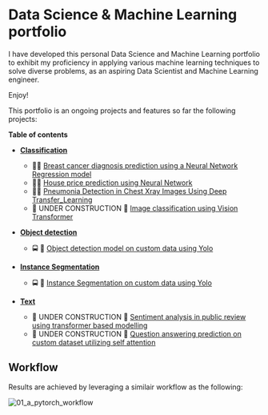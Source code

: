 # Data Science & Machine Learning portfolio
I have developed this personal Data Science and Machine Learning portfolio to exhibit my proficiency in applying various machine learning techniques to solve diverse problems, as an aspiring Data Scientist and Machine Learning engineer. <!--I have a backgorund in the mechanical engineering field which sometimes can be seen from the nature of the problems in this portfolio.  This is commented out. -->

Enjoy!

This portfolio is an ongoing projects and features so far the following projects:

**Table of contents**
- [**Classification**](/projects/classification)
  - :pill::syringe: [Breast cancer diagnosis prediction using a Neural Network Regression model](/projects/classification/Binary_classifcation_for_breast_cancer_diagnosis.ipynb)
  - :house_with_garden::house_with_garden: [House price prediction using Neural Network](/projects/classification/House_price_prediction_on_the_California_Housing_dataset_.ipynb) 
  - :pill::syringe: [Pneumonia Detection in Chest Xray Images Using Deep Transfer_Learning](/projects/classification/Efficient_Pneumonia_Detection_in_Chest_Xray_Images_Using_Deep_Transfer_Learning/)
  - :construction: UNDER CONSTRUCTION :construction: [Image classification using Vision Transformer](placeholder) 


- [**Object detection**](/projects/object_detection)
  - :oncoming_bus: :car: [Object detection model on custom data using Yolo](/projects/object_detection/Training_a_yolov5_object_detection_model_on_custom_data.ipynb)


- [**Instance Segmentation**](/projects/instance_segmentation/)
  - :oncoming_bus: :car: [Instance Segmentation on custom data using Yolo](/projects/instance_segmentation/Training_a_yolov8_instance_Segmentation_on_custom_data.ipynb)


- [**Text**](placeholder)
  - :construction: UNDER CONSTRUCTION :construction: [Sentiment analysis in public review using transformer based modelling]()
  - :construction: UNDER CONSTRUCTION :construction: [Question answering prediction on custom dataset utilizing self attention]()
## Workflow
Results are achieved by leveraging a similair workflow as the following:

![01_a_pytorch_workflow](https://user-images.githubusercontent.com/75247240/211261407-5afcb13c-43ef-4aeb-9fcc-080053c3ad39.png)



